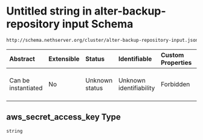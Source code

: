 # Untitled string in alter-backup-repository input Schema

```txt
http://schema.nethserver.org/cluster/alter-backup-repository-input.json#/$defs/s3_parameters/properties/aws_secret_access_key
```



| Abstract            | Extensible | Status         | Identifiable            | Custom Properties | Additional Properties | Access Restrictions | Defined In                                                                                                |
| :------------------ | :--------- | :------------- | :---------------------- | :---------------- | :-------------------- | :------------------ | :-------------------------------------------------------------------------------------------------------- |
| Can be instantiated | No         | Unknown status | Unknown identifiability | Forbidden         | Allowed               | none                | [alter-backup-repository-input.json\*](cluster/alter-backup-repository-input.json "open original schema") |

## aws\_secret\_access\_key Type

`string`
